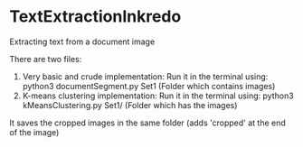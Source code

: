 # TextExtractionInkredo
Extracting text from a document image

There are two files:
1. Very basic and crude implementation: Run it in the terminal using: python3 documentSegment.py Set1 (Folder which contains images)
2. K-means clustering implementation: Run it in the terminal using: python3 kMeansClustering.py Set1/ (Folder which has the images)

It saves the cropped images in the same folder (adds 'cropped' at the end of the image)
